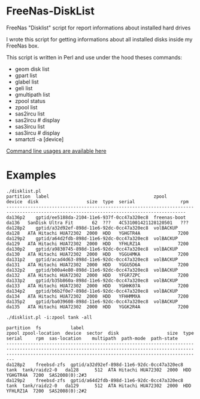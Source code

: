 # FreeNas-DiskList
FreeNas "Disklist" script for report informations about installed hard drives

I wrote this script for getting informations about all installed disks inside my FreeNas box.

This script is written in Perl and use under the hood theses commands:
* geom disk list
* gpart list
* glabel list
* geli list
* gmultipath list
* zpool status
* zpool list
* sas2ircu list
* sas2ircu # display
* sas3ircu list
* sas3ircu # display
* smartctl -a [device]

[Command line usages are available here](../../wiki/Command-Line-usage)

# Examples

```
./disklist.pl
partition  label                                       zpool         device  disk                  size  type  serial                 rpm
-----------------------------------------------------------------------------------------------------------------------------------------
da136p2    gptid/ee5188da-2104-11e6-937f-0cc47a320ec8  freenas-boot  da136   SanDisk Ultra Fit       62  ???   4C531001421128120501   ???
da128p2    gptid/a32d92ef-898d-11e6-92dc-0cc47a320ec8  volBACKUP     da128   ATA Hitachi HUA72302  2000  HDD   YGHGTR4A              7200
da129p2    gptid/a64d2fdb-898d-11e6-92dc-0cc47a320ec8  volBACKUP     da129   ATA Hitachi HUA72302  2000  HDD   YFHLRZ1A              7200
da130p2    gptid/a9830745-898d-11e6-92dc-0cc47a320ec8  volBACKUP     da130   ATA Hitachi HUA72302  2000  HDD   YGGU4MKA              7200
da131p2    gptid/acad4d63-898d-11e6-92dc-0cc47a320ec8  volBACKUP     da131   ATA Hitachi HUA72302  2000  HDD   YGGU5D6A              7200
da132p2    gptid/b00a4e80-898d-11e6-92dc-0cc47a320ec8  volBACKUP     da132   ATA Hitachi HUA72302  2000  HDD   YFGR7ZPC              7200
da133p2    gptid/b35b860a-898d-11e6-92dc-0cc47a320ec8  volBACKUP     da133   ATA Hitachi HUA72302  2000  HDD   YGHHK07A              7200
da134p2    gptid/b6b2f0e7-898d-11e6-92dc-0cc47a320ec8  volBACKUP     da134   ATA Hitachi HUA72302  2000  HDD   YFHHMMXA              7200
da135p2    gptid/ba039608-898d-11e6-92dc-0cc47a320ec8  volBACKUP     da135   ATA Hitachi HUA72302  2000  HDD   YGGK2R4A              7200
```

```
./disklist.pl -i:zpool tank -all

partition  fs           label                                       zpool zpool-location  device  sector  disk                  size  type  serial     rpm  sas-location    multipath  path-mode  path-state
---------------------------------------------------------------------------------------------------------------------------------------------------------------------------------------------------------------------
da128p2    freebsd-zfs  gptid/a32d92ef-898d-11e6-92dc-0cc47a320ec8  tank  tank/raidz2-0   da128      512  ATA Hitachi HUA72302  2000  HDD   YGHGTR4A  7200  SAS2008(0):2#3
da129p2    freebsd-zfs  gptid/a64d2fdb-898d-11e6-92dc-0cc47a320ec8  tank  tank/raidz2-0   da129      512  ATA Hitachi HUA72302  2000  HDD   YFHLRZ1A  7200  SAS2008(0):2#2

```
